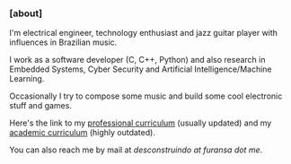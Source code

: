 ### [about]
I'm electrical engineer, technology enthusiast and jazz guitar player with 
influences in Brazilian music.

I work as a software developer (C, C++, Python) and also research in Embedded 
Systems, Cyber Security and Artificial Intelligence/Machine Learning.

Occasionally I try to compose some music and build some cool electronic stuff and games.

Here's the link to my [professional curriculum](https://www.linkedin.com/in/furansa) 
(usually updated) and my [academic curriculum](http://lattes.cnpq.br/3871219467239903) 
(highly outdated).

You can also reach me by mail at *desconstruindo at furansa dot me*.
